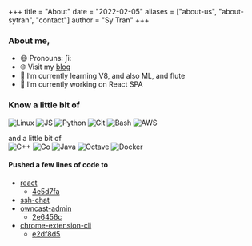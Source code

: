 +++
title = "About"
date = "2022-02-05"
aliases = ["about-us", "about-sytran", "contact"]
author = "Sy Tran"
+++

### About me,
- 😄 Pronouns: ʃi:
- 🌐 Visit my [blog](https://sytranvn.dev/posts)
- 🌱 I’m currently learning V8, and also ML, and flute
- 🔭 I’m currently working on React SPA
<!--
**sytranvn/sytranvn** is a ✨ _special_ ✨ repository because its `README.md` (this file) appears on your GitHub profile.

Here are some ideas to get you started:

- 👯 I’m looking to collaborate on ...
- 🤔 I’m looking for help with ...
- 💬 Ask me about ...
- 📫 How to reach me: ...
- ⚡ Fun fact: ...
-->
### Know a little bit of
![Linux](https://img.shields.io/static/v1?style=square&color=0F0F0F&logoColor=FFFFCC&logo=linux&label=&message=Linux)
![JS](https://img.shields.io/static/v1?style=square&color=0F0F0F&logoColor=FFFFCC&logo=javascript&label=&message=Javascript)
![Python](https://img.shields.io/static/v1?style=square&color=0F0F0F&logoColor=FFFFCC&logo=python&label=&message=Python)
![Git](https://img.shields.io/static/v1?style=square&color=0F0F0F&logoColor=FFFFCC&logo=git&label=&message=Git)
![Bash](https://img.shields.io/static/v1?style=square&color=0F0F0F&logoColor=FFFFCC&logo=gnu-bash&label=&message=Bash)
![AWS](https://img.shields.io/static/v1?style=square&color=0F0F0F&logoColor=FFFFCC&logo=amazon-aws&label=&message=AWS)

and a little bit of  
![C++](https://img.shields.io/static/v1?style=square&color=0F0F0F&logoColor=FFFFCC&logo=c&label=&message=C%2FC%2B%2B)
![Go](https://img.shields.io/static/v1?style=square&color=0F0F0F&logoColor=FFFFCC&logo=go&label=&message=Go)
![Java](https://img.shields.io/static/v1?style=square&color=0F0F0F&logoColor=FFFFCC&logo=java&label=&message=Java)
![Octave](https://img.shields.io/static/v1?style=square&color=0F0F0F&logoColor=FFFFCC&logo=octave&label=&message=Octave)
![Docker](https://img.shields.io/static/v1?style=square&color=0F0F0F&logoColor=FFFFCC&logo=docker&label=&message=Docker)

#### Pushed a few lines of code to
- [react](https://github.com/facebook/react)
    - [4e5d7fa](https://github.com/facebook/react/commit/4e5d7faf54b38ebfc7a2dcadbd09a25d6f330ac0)
- [ssh-chat](https://github.com/shazow/ssh-chat)
- [owncast-admin](https://github.com/owncast/owncast-admin)
    - [2e6456c](https://github.com/owncast/owncast-admin/commit/2e6456c1c02ee8ed49ec6f31039dfede86c6e447)
- [chrome-extension-cli](https://github.com/dutiyesh/chrome-extension-cli)
    - [e2df8d5](https://github.com/dutiyesh/chrome-extension-cli/commit/e2df8d5d0541a9815a1ccd8554d5fad0e373389f)
